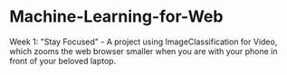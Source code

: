 # Machine-Learning-for-Web

Week 1: "Stay Focused" - A project using ImageClassification for Video, which zooms the web browser smaller when you are with your phone in front of your beloved laptop. 
